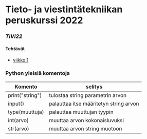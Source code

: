 # Tieto- ja viestintätekniikan peruskurssi 2022
### _TiVi22_

#### Tehtävät
- [viikko 1](./viikko_1)


### Python yleisiä komentoja

| Komento | selitys |
| -- | -- |
| print("string") | tulostaa string parametrin arvon |
| input() | palauttaa itse määritetyn string arvon |
| type(muuttuja) | palauttaa muuttujan tyypin |
| int(arvo) | muuttaa arvon kokonaisluvuksi |
| str(arvo) | muuttaa arvon string muotoon |